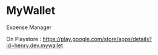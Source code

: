 # MyWallet
Expense Manager

On Playstore : https://play.google.com/store/apps/details?id=henry.dev.mywallet
